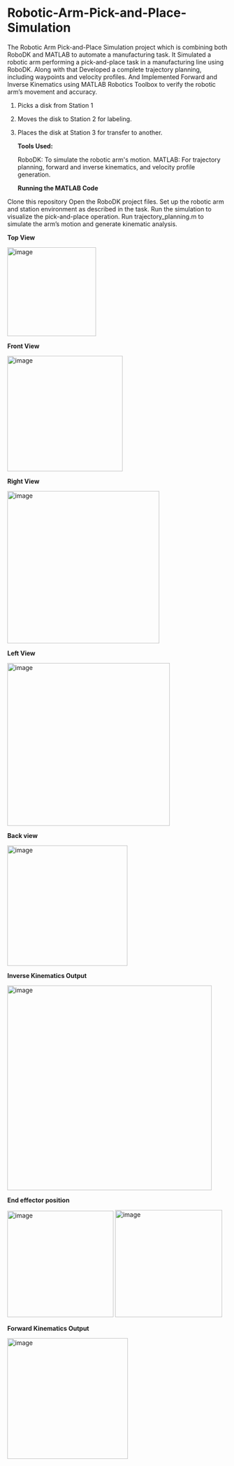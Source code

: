 # Robotic-Arm-Pick-and-Place-Simulation

The Robotic Arm Pick-and-Place Simulation project which is combining both RoboDK and MATLAB to automate a manufacturing task. It Simulated a robotic arm performing a pick-and-place task in a manufacturing line using RoboDK. Along with that Developed a complete trajectory planning, including waypoints and velocity profiles. And Implemented Forward and Inverse Kinematics using MATLAB Robotics Toolbox to verify the robotic arm’s movement and accuracy.

1. Picks a disk from Station 1
2. Moves the disk to Station 2 for labeling.
3. Places the disk at Station 3 for transfer to another.
  
   **Tools Used:**
   
   RoboDK: To simulate the robotic arm's motion.
   MATLAB: For trajectory planning, forward and inverse kinematics, and velocity profile generation.

   **Running the MATLAB Code**
   
Clone this repository
Open the RoboDK project files.
Set up the robotic arm and station environment as described in the task.
Run the simulation to visualize the pick-and-place operation.
Run trajectory_planning.m to simulate the arm’s motion and generate kinematic analysis.

 **Top View**
 
<img width="203" alt="image" src="https://github.com/user-attachments/assets/41cca158-1791-4987-8343-4d50e301d3a9">

**Front View**

<img width="264" alt="image" src="https://github.com/user-attachments/assets/546d33fa-3a26-4665-b540-0df1b754bb04">


**Right View**

 <img width="348" alt="image" src="https://github.com/user-attachments/assets/ceea311a-80a4-40b7-81d0-393f1e0e85db">


**Left View**

 <img width="372" alt="image" src="https://github.com/user-attachments/assets/ebf38565-67be-4304-a097-f911134e3efc">


**Back view**

<img width="275" alt="image" src="https://github.com/user-attachments/assets/c68d0a0d-d611-459a-a021-c3eb96b7b52b">

**Inverse Kinematics Output**

<img width="468" alt="image" src="https://github.com/user-attachments/assets/abd93cb0-5d54-4e1b-ac2d-877ba1ce3cef">

**End effector position**

<img width="243" alt="image" src="https://github.com/user-attachments/assets/d013871f-9f5b-48a0-94d3-98785b7f360c">


<img width="245" alt="image" src="https://github.com/user-attachments/assets/9f72cacf-a8ad-4e1f-8b1a-2efc1c676357">


**Forward Kinematics Output**

<img width="276" alt="image" src="https://github.com/user-attachments/assets/e41b6d40-f387-4eda-a3b0-deefccf30f76">

 
